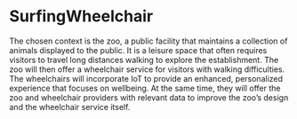 # SurfingWheelchair
The chosen context is the zoo, a public facility that maintains a collection of animals displayed to the public. It is a leisure space that often requires visitors to travel long distances walking to explore the establishment. The zoo will then offer a wheelchair service for visitors with walking difficulties. The wheelchairs will incorporate IoT to provide an enhanced, personalized experience that focuses on wellbeing. At the same time, they will offer the zoo and wheelchair providers with relevant data to improve the zoo’s design and the wheelchair service itself.
